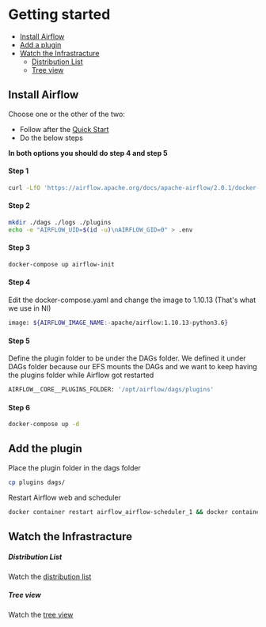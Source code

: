# Getting started

* [Install Airflow](#create-service)
* [Add a plugin](#add-a-plugin)
* [Watch the Infrastracture](#watch-the-infrastracture)
   * [Distribution List](#distribution-list)
   * [Tree view](#tree-view)

## Install Airflow
Choose one or the other of the two:
 * Follow after the [Quick Start](https://airflow.apache.org/docs/apache-airflow/2.0.1/start/docker.html)
 * Do the below steps

**In both options you should do step 4 and step 5**

#### Step 1
```bash
curl -LfO 'https://airflow.apache.org/docs/apache-airflow/2.0.1/docker-compose.yaml
```
#### Step 2
```bash
mkdir ./dags ./logs ./plugins
echo -e "AIRFLOW_UID=$(id -u)\nAIRFLOW_GID=0" > .env
```
#### Step 3
```bash
docker-compose up airflow-init
```
#### Step 4
Edit the docker-compose.yaml and change the image to 1.10.13 (That's what we use in NI)
```bash
image: ${AIRFLOW_IMAGE_NAME:-apache/airflow:1.10.13-python3.6}
```
#### Step 5
Define the plugin folder to be under the DAGs folder.
We defined it under DAGs folder because our EFS mounts the DAGs and we want to keep having the plugins folder while Airflow got restarted
```bash
AIRFLOW__CORE__PLUGINS_FOLDER: '/opt/airflow/dags/plugins'
```
#### Step 6
```bash
docker-compose up -d
```

## Add the plugin
Place the plugin folder in the dags folder
```bash
cp plugins dags/
```
Restart Airflow web and scheduler
```bash
docker container restart airflow_airflow-scheduler_1 && docker container restart airflow_airflow-webserver_1
```

## Watch the Infrastracture

##### Distribution List
Watch the [distribution list](http://localhost:8080/admin/distribution/)

##### Tree view
Watch the [tree view](http://localhost:8080/admin/dags/)
